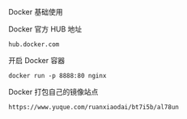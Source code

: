 Docker 基础使用

Docker 官方 HUB 地址

```shell
hub.docker.com
```

开启 Docker 容器

```shell
docker run -p 8888:80 nginx
```

Docker 打包自己的镜像站点

```shell
https://www.yuque.com/ruanxiaodai/bt7i5b/al78un
```

